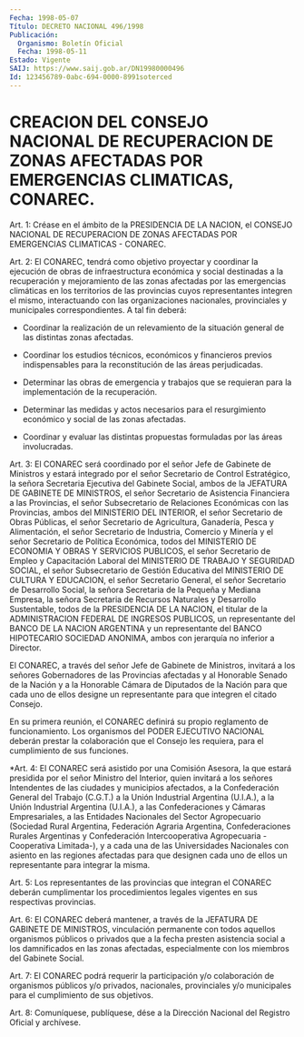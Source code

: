 ```yaml
---
Fecha: 1998-05-07
Título: DECRETO NACIONAL 496/1998
Publicación:
  Organismo: Boletín Oficial
  Fecha: 1998-05-11
Estado: Vigente
SAIJ: https://www.saij.gob.ar/DN19980000496
Id: 123456789-0abc-694-0000-8991soterced
---
```

# CREACION DEL CONSEJO NACIONAL DE RECUPERACION DE ZONAS AFECTADAS POR EMERGENCIAS CLIMATICAS, CONAREC.

<a id="1"></a>
Art. 1: Créase en el ámbito de la PRESIDENCIA DE LA NACION, el CONSEJO NACIONAL DE RECUPERACION DE ZONAS AFECTADAS POR EMERGENCIAS CLIMATICAS - CONAREC.

<a id="2"></a>
Art. 2: El CONAREC, tendrá como objetivo proyectar y coordinar  la ejecución de obras de infraestructura económica y social destinadas a  la  recuperación  y  mejoramiento de las zonas afectadas por las emergencias climáticas en  los  territorios de las provincias cuyos representantes integren el mismo, interactuando con las organizaciones nacionales, provinciales y municipales correspondientes. A tal fin deberá:

-  Coordinar  la realización de un  relevamiento  de  la  situación general de las distintas zonas afectadas.

- Coordinar los estudios técnicos, económicos y financieros previos indispensables  para  la  reconstitución  de las áreas perjudicadas.

- Determinar las obras de emergencia y trabajos  que  se  requieran para la implementación de la recuperación.

-  Determinar  las medidas y actos necesarios para el resurgimiento económico y social de las zonas afectadas.

- Coordinar y evaluar  las  distintas propuestas formuladas por las áreas involucradas.

<a id="3"></a>
Art. 3: El CONAREC será coordinado  por  el señor Jefe de Gabinete de Ministros y estará integrado por el señor  Secretario de Control Estratégico,  la señora Secretaria Ejecutiva del  Gabinete  Social, ambos de la JEFATURA  DE GABINETE DE MINISTROS, el señor Secretario de Asistencia Financiera  a  las Provincias, el señor Subsecretario de Relaciones Económicas con las  Provincias,  ambos del MINISTERIO DEL  INTERIOR,  el  señor  Secretario de Obras Públicas,  el  señor Secretario  de Agricultura, Ganadería,  Pesca  y  Alimentación,  el señor Secretario  de  Industria,  Comercio  y  Minería  y  el señor Secretario  de Política Económica, todos del MINISTERIO DE ECONOMIA Y OBRAS Y SERVICIOS  PUBLICOS,  el  señor  Secretario  de  Empleo y Capacitación  Laboral del MINISTERIO DE TRABAJO Y SEGURIDAD SOCIAL, el señor Subsecretario  de  Gestión  Educativa  del  MINISTERIO  DE CULTURA   Y  EDUCACION,  el  señor  Secretario  General,  el  señor Secretario de Desarrollo Social, la señora Secretaria de la Pequeña y Mediana  Empresa,  la  señora  Secretaria de Recursos Naturales y Desarrollo Sustentable, todos de la  PRESIDENCIA  DE  LA NACION, el titular  de  la  ADMINISTRACION  FEDERAL  DE INGRESOS PUBLICOS,  un representante del BANCO DE LA NACION ARGENTINA  y  un representante del  BANCO  HIPOTECARIO  SOCIEDAD  ANONIMA, ambos con jerarquía  no inferior a Director.

El  CONAREC,  a través del señor Jefe  de  Gabinete  de  Ministros, invitará a los  señores  Gobernadores de las Provincias afectadas y al  Honorable Senado de la  Nación  y  a  la  Honorable  Cámara  de Diputados  de  la  Nación  para  que  cada  uno de ellos designe un representante para que integren el citado Consejo.

En su primera reunión, el CONAREC definirá su  propio reglamento de funcionamiento. Los organismos del PODER EJECUTIVO NACIONAL deberán prestar  la  colaboración  que  el  Consejo les requiera,  para  el cumplimiento de sus funciones.

<a id="4"></a>
*Art. 4: El CONAREC será asistido por una Comisión Asesora, la que estará presidida por el señor Ministro del Interior, quien invitará a los señores Intendentes de las ciudades y municipios afectados, a la Confederación General del Trabajo (C.G.T.) a la Unión Industrial Argentina (U.I.A.), a la Unión Industrial Argentina (U.I.A.), a las Confederaciones y Cámaras Empresariales, a las Entidades Nacionales del Sector Agropecuario (Sociedad Rural Argentina, Federación Agraria Argentina, Confederaciones Rurales Argentinas y Confederación Intercooperativa Agropecuaria - Cooperativa Limitada-), y a cada una de las Universidades Nacionales con asiento en las regiones afectadas para que designen cada uno de ellos un representante para integrar la misma.

<a id="5"></a>
Art.  5:  Los  representantes  de  las provincias que integran el CONAREC deberán cumplimentar los procedimientos legales vigentes en sus respectivas provincias.

<a id="6"></a>
Art. 6: El CONAREC deberá mantener, a  través  de  la  JEFATURA DE GABINETE  DE  MINISTROS,  vinculación permanente con todos aquellos organismos públicos o privados  que  a  la fecha presten asistencia social a los damnificados en las zonas afectadas, especialmente con los miembros del Gabinete Social.

<a id="7"></a>
Art. 7: El CONAREC podrá requerir la participación y/o colaboración  de  organismos  públicos  y/o  privados,  nacionales, provinciales y/o municipales para el cumplimiento  de sus objetivos.

<a id="8"></a>
Art. 8: Comuníquese, publíquese, dése a la Dirección  Nacional del Registro  Oficial  y  archívese.